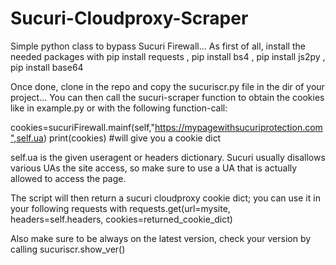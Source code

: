 # Sucuri-Cloudproxy-Scraper
Simple python class to bypass Sucuri Firewall...
As first of all, install the needed packages with pip install requests , pip install bs4 , pip install js2py , pip install base64

Once done, clone in the repo and copy the sucuriscr.py file in the dir of your project... You can then call the sucuri-scraper function to obtain the cookies like in example.py or with the following function-call:


cookies=sucuriFirewall.mainf(self,"https://mypagewithsucuriprotection.com",self.ua) 
print(cookies) #will give you a cookie dict


self.ua is the given useragent or headers dictionary. Sucuri usually disallows various UAs the site access, so make sure to use a UA that is actually allowed to access the page.

The script will then return a sucuri cloudproxy cookie dict; you can use it in your following requests with
requests.get(url=mysite, headers=self.headers, cookies=returned_cookie_dict)

Also make sure to be always on the latest version, check your version by calling
sucuriscr.show_ver()
